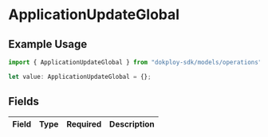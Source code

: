 # ApplicationUpdateGlobal

## Example Usage

```typescript
import { ApplicationUpdateGlobal } from "dokploy-sdk/models/operations";

let value: ApplicationUpdateGlobal = {};
```

## Fields

| Field       | Type        | Required    | Description |
| ----------- | ----------- | ----------- | ----------- |
